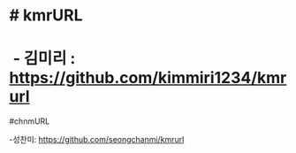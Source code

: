 # \# kmrURL

# 

#  - 김미리 : https://github.com/kimmiri1234/kmrurl





\#chnmURL



\-성찬미: https://github.com/seongchanmi/kmrurl

